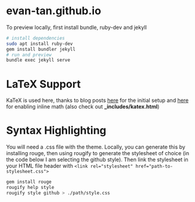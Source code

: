 # evan-tan.github.io

To preview locally, first install bundle, ruby-dev and jekyll
```bash
# install dependencies
sudo apt install ruby-dev
gem install bundler jekyll
# run and preview
bundle exec jekyll serve
```

# LaTeX Support
KaTeX is used here, thanks to blog posts [here](https://www.xuningyang.com/blog/2021-01-11-katex-with-jekyll/) for the initial setup and [here](https://trass3r.github.io/coding/2019/02/01/KaTeX-and-Jekyll.html) for enabling inline math (also check out **_includes/katex.html**)

# Syntax Highlighting
You will need a .css file with the theme. Locally, you can generate this by installing rouge, then using rougify to generate the stylesheet of choice (in the code below I am selecting the github style). Then link the stylesheet in your HTML file header with `<link rel="stylesheet" href="path-to-stylesheet.css">`

```bash
gem install rouge
rougify help style
rougify style github > ./path/style.css
```

